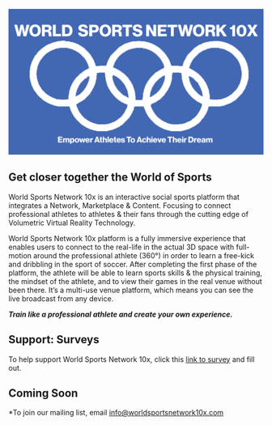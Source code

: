 


![](/images/leeslogojpeg.jpg)


       


## Get closer together the World of Sports

World Sports Network 10x is an interactive social sports platform that integrates a Network, Marketplace & Content. Focusing to connect professional athletes to athletes & their fans through the cutting edge of Volumetric Virtual Reality Technology.

World Sports Network 10x platform is a fully immersive experience that enables users to connect to the real-life in the actual 3D space with full-motion around the professional athlete (360°) in order to learn a free-kick and dribbling in the sport of soccer. After completing the first phase of the platform, the athlete will be able to learn sports skills & the physical training, the mindset of the athlete, and to view their games in the real venue without been there. It’s a multi-use venue platform, which means you can see the live broadcast from any device.

***Train like a professional athlete and create your own experience.***

## Support: Surveys
To help support World Sports Network 10x, click this [link to survey](https://forms.gle/qCB7x28kM2rjUCCA6) and fill out.

## Coming Soon
*To join our mailing list, email info@worldsportsnetwork10x.com
